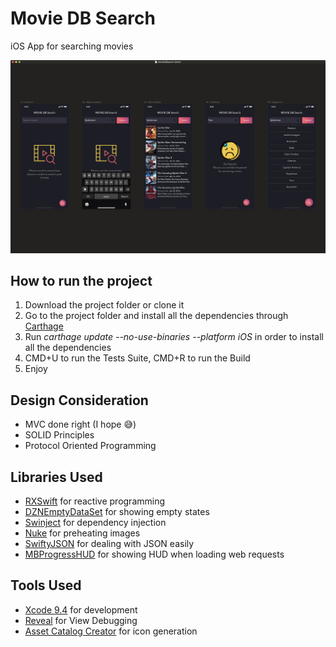 # Movie DB Search #
iOS App for searching movies

![MovieDBSearch](screenshot.png)
 

## How to run the project ##

1. Download the project folder or clone it 
2. Go to the project folder and install all the dependencies through [Carthage](https://github.com/Carthage/Carthage)
3. Run *carthage update --no-use-binaries --platform iOS* in order to install all the dependencies 
4. CMD+U to run the Tests Suite, CMD+R to run the Build
5. Enjoy


## Design Consideration ##
- MVC done right (I hope 😅)
- SOLID Principles
- Protocol Oriented Programming


## Libraries Used ##
- [RXSwift](https://github.com/ReactiveX/RxSwift) for reactive programming
- [DZNEmptyDataSet](https://github.com/dzenbot/DZNEmptyDataSet) for showing empty states
- [Swinject](https://github.com/Swinject/Swinject) for dependency injection
- [Nuke](https://github.com/kean/Nuke) for preheating images 
- [SwiftyJSON](https://github.com/SwiftyJSON/SwiftyJSON) for dealing with JSON easily
- [MBProgressHUD](https://github.com/jdg/MBProgressHUD) for showing HUD when loading web requests


## Tools Used ##
- [Xcode 9.4](https://developer.apple.com/xcode/) for development 
- [Reveal](https://revealapp.com) for View Debugging
- [Asset Catalog Creator](https://itunes.apple.com/us/app/asset-catalog-creator-pro/id809625456?mt=12) for icon generation
